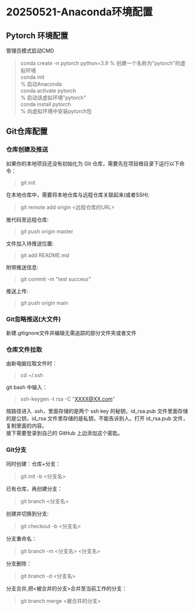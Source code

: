 # 20250521-Anaconda环境配置  

## Pytorch 环境配置  

管理员模式启动CMD  

> conda create -n pytorch python=3.9
> % 创建一个名称为"pytorch"的虚拟环境  
> conda init  
> % 启动Anaconda  
> conda activate pytorch  
> % 启动该虚拟环境"pytorch"  
> conda install pytorch  
> % 向虚拟环境中安装pytorch包  

## Git仓库配置

### 仓库创建及推送

如果你的本地项目还没有初始化为 Git 仓库，需要先在项目根目录下运行以下命令：  
> git init

在本地仓库中，需要将本地仓库与远程仓库关联起来(或者SSH):  
> git remote add origin <远程仓库的URL>  

推代码至远程仓库:  
> git push origin master

文件加入待推送位置:
> git add README.md  

附带推送信息:
> git commit -m "test success"

推送上传:
> git push origin main  

### Git忽略推送(大文件)

新建.gitignore文件并编辑无需追踪的部分文件夹或者文件

### 仓库文件拉取

由新电脑拉取文件时：
> cd ~/.ssh

git bash 中输入：
> ssh-keygen -t rsa -C "<XXXX@XX.com>"

按路径进入 .ssh，里面存储的是两个 ssh key 的秘钥，id_rsa.pub 文件里面存储的是公钥，id_rsa 文件里存储的是私钥，不能告诉别人。打开 id_rsa.pub 文件，复制里面的内容。  
接下需要登录到自己的 GitHub 上边添加这个密匙。  

### Git分支

同时创建：仓库+分支：
> git init -b <分支名>

已有仓库，再创建分支：  
> git branch <分支名>

创建并切换到分支:
> git checkout -b <分支名>

分支重命名：
> git branch -m <分支名> <分支名>

分支删除：
> git branch -d <分支名>

分支合并,把<被合并的分支>合并至当前工作的分支：
> git branch merge <被合并的分支>
